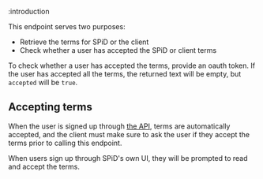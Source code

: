 :introduction

This endpoint serves two purposes:

* Retrieve the terms for SPiD or the client
* Check whether a user has accepted the SPiD or client terms

To check whether a user has accepted the terms, provide an oauth token. If the
user has accepted all the terms, the returned text will be empty, but `accepted`
will be `true`.

## Accepting terms

When the user is signed up through [the API](/endpoints/POST/user_signup), terms
are automatically accepted, and the client must make sure to ask the user if
they accept the terms prior to calling this endpoint.

When users sign up through SPiD's own UI, they will be prompted to read and
accept the terms.
